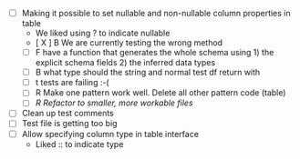 *[ ] Making it possible to set nullable and non-nullable column properties in table
    * We liked using ? to indicate nullable
    * [ X ] B  We are currently testing the wrong method
    * [ ] F have a function that generates the whole schema using 1) the explicit schema fields 2) the inferred data types
    * [ ] B what type should the string and normal test df return with
    * [ ] t tests are failing :-(
    * [ ] R Make one pattern work well. Delete all other pattern code (table)
    * [ ] *R Refactor to smaller, more workable files*
* [ ] Clean up test comments
* [ ] Test file is getting too big
* [ ] Allow specifying column type in table interface
  * Liked :: to indicate type